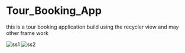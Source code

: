 # Tour_Booking_App
this is a tour booking application build using the recycler view and may other frame work 


![ss1](https://user-images.githubusercontent.com/105225210/235415997-074a55bc-3d0f-4396-816b-9bfd3d79ffe3.jpg)
![ss2](https://user-images.githubusercontent.com/105225210/235416012-9db526b1-ba72-43ab-a708-4b7c9bd28cbb.jpg)


